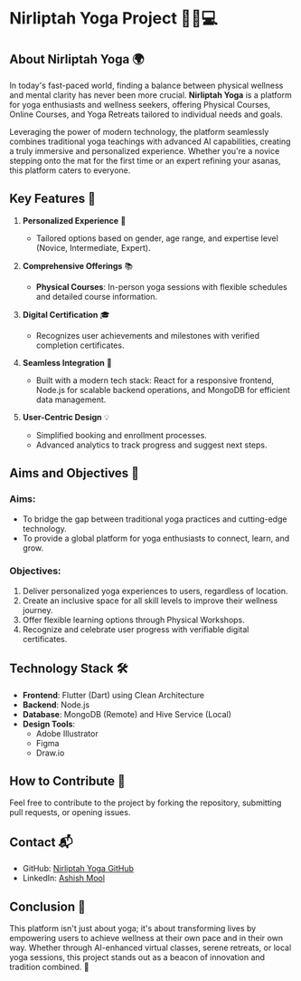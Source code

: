 # Nirliptah Yoga Project 🧘‍♀️💻

## About Nirliptah Yoga 🌍
In today's fast-paced world, finding a balance between physical wellness and mental clarity has never been more crucial. **Nirliptah Yoga** is a platform for yoga enthusiasts and wellness seekers, offering Physical Courses, Online Courses, and Yoga Retreats tailored to individual needs and goals.

Leveraging the power of modern technology, the platform seamlessly combines traditional yoga teachings with advanced AI capabilities, creating a truly immersive and personalized experience. Whether you're a novice stepping onto the mat for the first time or an expert refining your asanas, this platform caters to everyone.

## Key Features 🌟

1. **Personalized Experience** 👤
   - Tailored options based on gender, age range, and expertise level (Novice, Intermediate, Expert).
   
2. **Comprehensive Offerings** 📚
   - **Physical Courses**: In-person yoga sessions with flexible schedules and detailed course information.

3. **Digital Certification** 🎓
   - Recognizes user achievements and milestones with verified completion certificates.

4. **Seamless Integration** 🔄
   - Built with a modern tech stack: React for a responsive frontend, Node.js for scalable backend operations, and MongoDB for efficient data management.

5. **User-Centric Design** 💡
   - Simplified booking and enrollment processes.
   - Advanced analytics to track progress and suggest next steps.

## Aims and Objectives 🎯

### Aims:
- To bridge the gap between traditional yoga practices and cutting-edge technology.
- To provide a global platform for yoga enthusiasts to connect, learn, and grow.

### Objectives:
1. Deliver personalized yoga experiences to users, regardless of location.
2. Create an inclusive space for all skill levels to improve their wellness journey.
3. Offer flexible learning options through Physical Workshops.
4. Recognize and celebrate user progress with verifiable digital certificates.

## Technology Stack 🛠️

- **Frontend**: Flutter (Dart) using Clean Architecture
- **Backend**: Node.js
- **Database**: MongoDB (Remote) and Hive Service (Local)
- **Design Tools**:
  - Adobe Illustrator
  - Figma
  - Draw.io

## How to Contribute 🤝

Feel free to contribute to the project by forking the repository, submitting pull requests, or opening issues.

## Contact 📬

- GitHub: [Nirliptah Yoga GitHub](https://github.com/ashishmool/nirliptah-yoga-website.git)
- LinkedIn: [Ashish Mool](https://www.linkedin.com/in/ashish-mool/)

## Conclusion 🌿
This platform isn't just about yoga; it's about transforming lives by empowering users to achieve wellness at their own pace and in their own way. Whether through AI-enhanced virtual classes, serene retreats, or local yoga sessions, this project stands out as a beacon of innovation and tradition combined. 🌱
